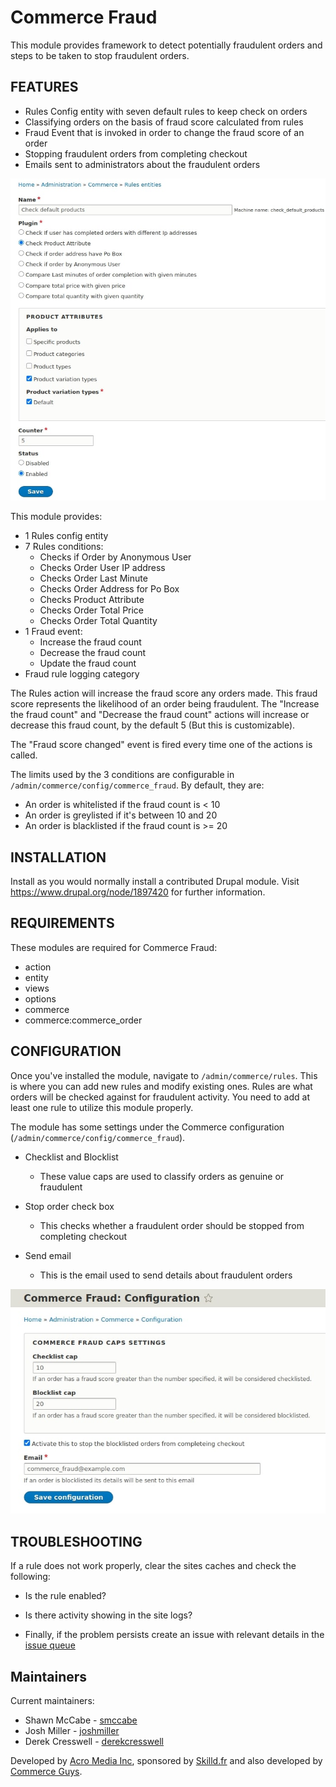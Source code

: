 Commerce Fraud
==============

This module provides framework to detect potentially fraudulent
orders and steps to be taken to stop fraudulent orders.

FEATURES
--------

- Rules Config entity with seven default rules to keep check on orders
- Classifying orders on the basis of fraud score calculated from rules
- Fraud Event that is invoked in order to change the fraud score of an order
- Stopping fraudulent orders from completing checkout
- Emails sent to administrators about the fraudulent orders

![Rules](assets/rules.jpg)

This module provides:

- 1 Rules config entity
- 7 Rules conditions:
    - Checks if Order by Anonymous User
    - Checks Order User IP address
    - Checks Order Last Minute
    - Checks Order Address for Po Box
    - Checks Product Attribute
    - Checks Order Total Price
    - Checks Order Total Quantity
- 1 Fraud event:
    - Increase the fraud count
    - Decrease the fraud count
    - Update the fraud count
- Fraud rule logging category

The Rules action will increase the fraud score any orders made. This fraud score represents the likelihood of an order being fraudulent.
The "Increase the fraud count" and "Decrease the fraud count" actions will increase or decrease this fraud count, by the default 5 (But this is customizable).

The "Fraud score changed" event is fired every time one of the actions
is called.

The limits used by the 3 conditions are configurable in `/admin/commerce/config/commerce_fraud`. By default, they are:

- An order is whitelisted if the fraud count is < 10
- An order is greylisted if it's between 10 and 20
- An order is blacklisted if the fraud count is >= 20

INSTALLATION
------------

Install as you would normally install a contributed Drupal module. Visit https://www.drupal.org/node/1897420 for further information.

REQUIREMENTS
------------

These modules are required for Commerce Fraud:

 - action
 - entity
 - views
 - options
 - commerce
 - commerce:commerce_order

CONFIGURATION
-------------

Once you've installed the module, navigate to `/admin/commerce/rules`.
This is where you can add new rules and modify existing ones.
Rules are what orders will be checked against for fraudulent activity.
You need to add at least one rule to utilize this module properly.

The module has some settings under the Commerce configuration (`/admin/commerce/config/commerce_fraud`).

- Checklist and Blocklist
    - These value caps are used to classify orders as genuine or fraudulent

- Stop order check box
    - This checks whether a fraudulent order should be stopped from completing checkout

- Send email
    - This is the email used to send details about fraudulent orders

![Rules](assets/config.jpg)

TROUBLESHOOTING
---------------

If a rule does not work properly, clear the sites caches and check the following:

- Is the rule enabled?

- Is there activity showing in the site logs?

- Finally, if the problem persists create an issue with relevant details in the [issue queue](https://www.drupal.org/project/issues/commerce_fraud)

Maintainers
-----------

Current maintainers:

- Shawn McCabe - [smccabe](https://www.drupal.org/u/smccabe)
- Josh Miller - [joshmiller](https://www.drupal.org/u/joshmiller)
- Derek Cresswell - [derekcresswell](https://www.drupal.org/u/derekcresswell)

Developed by [Acro Media Inc][0], sponsored by [Skilld.fr][1] and also developed by [Commerce Guys][2].

[0]: http://www.acromediainc.com
[1]: http://www.skilld.fr
[2]: https://commerceguys.com
